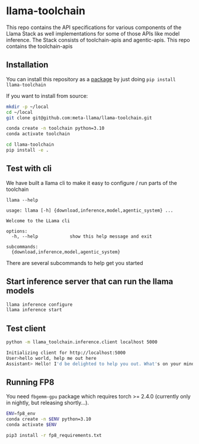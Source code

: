 # llama-toolchain

This repo contains the API specifications for various components of the Llama Stack as well implementations for some of those APIs like model inference.
The Stack consists of toolchain-apis and agentic-apis. This repo contains the toolchain-apis

## Installation

You can install this repository as a [package](https://pypi.org/project/llama-toolchain/) by just doing `pip install llama-toolchain`

If you want to install from source:

```bash
mkdir -p ~/local
cd ~/local
git clone git@github.com:meta-llama/llama-toolchain.git

conda create -n toolchain python=3.10
conda activate toolchain

cd llama-toolchain
pip install -e .
```

## Test with cli

We have built a llama cli to make it easy to configure / run parts of the toolchain
```
llama --help

usage: llama [-h] {download,inference,model,agentic_system} ...

Welcome to the LLama cli

options:
  -h, --help            show this help message and exit

subcommands:
  {download,inference,model,agentic_system}
```
There are several subcommands to help get you started

## Start inference server that can run the llama models
```bash
llama inference configure
llama inference start
```


## Test client
```bash
python -m llama_toolchain.inference.client localhost 5000

Initializing client for http://localhost:5000
User>hello world, help me out here
Assistant> Hello! I'd be delighted to help you out. What's on your mind? Do you have a question, a problem, or just need someone to chat with? I'm all ears!
```


## Running FP8

You need `fbgemm-gpu` package which requires torch >= 2.4.0 (currently only in nightly, but releasing shortly...).

```bash
ENV=fp8_env
conda create -n $ENV python=3.10
conda activate $ENV

pip3 install -r fp8_requirements.txt
```

